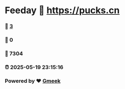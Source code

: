 # Feeday :link: https://pucks.cn 
### :page_facing_up: [3](https://pucks.cn/tag.html) 
### :speech_balloon: 0 
### :hibiscus: 7304 
### :alarm_clock: 2025-05-19 23:15:16 
### Powered by :heart: [Gmeek](https://github.com/Meekdai/Gmeek)
